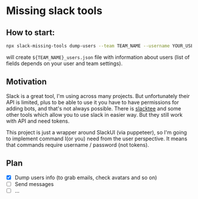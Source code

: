 # Missing slack tools

## How to start:

```bash
npx slack-missing-tools dump-users --team TEAM_NAME --username YOUR_USER_NAME --password YOUR_USER_PASSWORD
```

will create `${TEAM_NAME}_users.json` file with information about users (list of fields depends on your user and team settings).

## Motivation

Slack is a great tool, I'm using across many projects. But unfortunately their API is limited, plus to be able to use it you have to have permissions for adding bots, and that's not always possible. There is [slacktee](https://github.com/coursehero/slacktee) and some other tools which allow you to use slack in easier way. But they still work with API and need tokens.

This project is just a wrapper around SlackUI (via puppeteer), so I'm going to implement command I(or you) need from the user perspective. It means that commands require username / password (not tokens).

## Plan

 - [x] Dump users info (to grab emails, check avatars and so on)
 - [ ] Send messages
 - [ ] ...